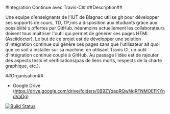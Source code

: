 #Intégration Continue avec Travis-CI#
##Description##

Une equipe d'enseignants de l'IUT de Blagnac utilise git pour développer ses supports de cours, TD, TP,mis a disposition aux étudiants grâce aux possibilité s offertes par GitHub. 
néanmoins actuellement les collaborateurs doivent tous maîtriser l'outil qui permet de générer ses pages HTML (Asciidoctor). Le but de ce projet est de développer une solution d'intégration continue qui génère ces pages sans que l'utilisateur ait quoi que ce soit a installer sur sa machine, en utilisant Travis CI, un outil d'intégration continue couplé à GitHub. Au passage l'idée est de rajouter des aspects tests et vérifications(pas de liens morts, respects de la charte graphique, etc.).


##Organisation##
+ Google Drive (https://drive.google.com/drive/folders/0B9ZYqapRQwNqRFNMOEFKYndVaDg)

[![Build Status](https://travis-ci.org/kacimimoghite/IntegrationContinue.svg?branch=master)](https://travis-ci.org/kacimimoghite/IntegrationContinue)
   
